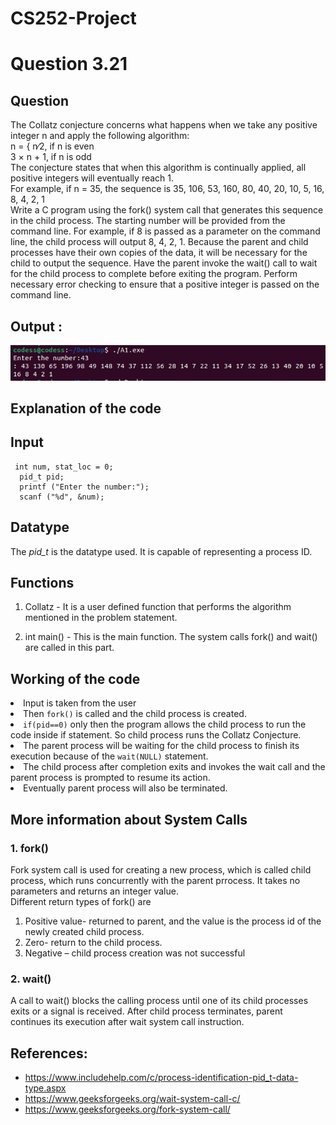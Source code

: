 # CS252-Project
 
# Question 3.21

## Question
The Collatz conjecture concerns what happens when we take any positive integer n and apply the following algorithm:  
n = { n∕2, if n is even  
      3 × n + 1, if n is odd  
The conjecture states that when this algorithm is continually applied,
all positive integers will eventually reach 1.  
For example, if n = 35, the sequence is
35, 106, 53, 160, 80, 40, 20, 10, 5, 16, 8, 4, 2, 1  
Write a C program using the fork() system call that generates this
sequence in the child process. The starting number will be provided
from the command line. For example, if 8 is passed as a parameter on
the command line, the child process will output 8, 4, 2, 1. Because the
parent and child processes have their own copies of the data, it will be
necessary for the child to output the sequence. Have the parent invoke
the wait() call to wait for the child process to complete before exiting
the program. Perform necessary error checking to ensure that a positive
integer is passed on the command line.

## Output :

![Project Image](https://github.com/shama-shankar/CS252-Project-shama-shankar/blob/main/3.21/A1.jpeg)

## Explanation of the code

## Input
```
 int num, stat_loc = 0;
  pid_t pid;
  printf ("Enter the number:");
  scanf ("%d", &num);
```
## Datatype
The *pid_t* is the datatype used. It is capable of representing a process ID.

## Functions 

1. Collatz - It is a user defined function that performs the algorithm mentioned in the problem statement. 

2. int main() - This is the main function. The system calls fork() and wait() are called in this part.
## Working of the code

<li> Input is taken from the user</li>
 <li> Then <code>fork()</code> is called and the child process is created.</li>
<li><code>if(pid==0)</code> only then the program allows the child process to run the code inside if statement. So child process runs the Collatz Conjecture. </li> 
<li>The parent process will be waiting for the child process to finish its execution because of the <code>wait(NULL)</code> statement.</li>
<li>The child process after completion exits and invokes the wait call and the parent process is prompted to resume its action.</li>
<li>Eventually parent process will also be terminated.</li>
</ul>

## More information about System Calls

### 1. fork()
Fork system call is used for creating a new process, which is called child process, which runs concurrently with the parent prrocess.
It takes no parameters and returns an integer value.  
Different return types of fork() are
1)	Positive value- returned to parent, and the value is the  process id of the newly created child process.
2)	Zero- return to the child process.
3)	Negative – child process creation was not successful

### 2. wait()
A call to wait() blocks the calling process until one of its child processes exits or a signal is received. After child process terminates, parent continues its execution after wait system call instruction.  


## References:

* https://www.includehelp.com/c/process-identification-pid_t-data-type.aspx
* https://www.geeksforgeeks.org/wait-system-call-c/
* https://www.geeksforgeeks.org/fork-system-call/

 

